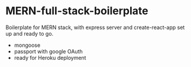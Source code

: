 # MERN-full-stack-boilerplate

Boilerplate for MERN stack, with express server and create-react-app set up and ready to go.

- mongoose
- passport with google OAuth
- ready for Heroku deployment
